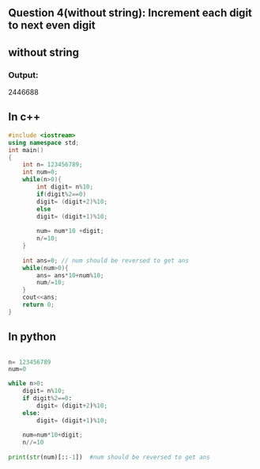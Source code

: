 ## Question 4(without string): Increment each digit to next even digit
## without string
### Output:
2446688
## In c++
```cpp
#include <iostream>
using namespace std;
int main()
{
    int n= 123456789;
    int num=0;
    while(n>0){
        int digit= n%10;
        if(digit%2==0)
        digit= (digit+2)%10;
        else
        digit= (digit+1)%10;
        
        num= num*10 +digit;
        n/=10;
    }
    
    int ans=0; // num should be reversed to get ans
    while(num>0){
        ans= ans*10+num%10;
        num/=10;
    }
    cout<<ans;
    return 0;
}
```

## In python
```python

n= 123456789
num=0

while n>0:
    digit= n%10;
    if digit%2==0:
        digit= (digit+2)%10;
    else:
        digit= (digit+1)%10;
        
    num=num*10+digit;
    n//=10
    
print(str(num)[::-1])  #num should be reversed to get ans
```
